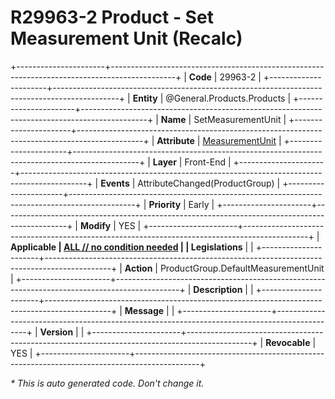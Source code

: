 ﻿---
erp.type: front-end-business-rule
erp.entity: General.Products.Products
---

# R29963-2 Product - Set Measurement Unit (Recalc)
+----------------------+----------------------------------------------------------------------------------------------+
| **Code**             | 29963-2                                                                                      |
+----------------------+----------------------------------------------------------------------------------------------+
| **Entity**           | @General.Products.Products                                                                   |
+----------------------+----------------------------------------------------------------------------------------------+
| **Name**             | SetMeasurementUnit                                                                           |
+----------------------+----------------------------------------------------------------------------------------------+
| **Attribute**        | [MeasurementUnit](../entities/General.Products.Products.md#measurementunit)                  |
+----------------------+----------------------------------------------------------------------------------------------+
| **Layer**            | Front-End                                                                                    |
+----------------------+----------------------------------------------------------------------------------------------+
| **Events**           | AttributeChanged(ProductGroup)                                                               |
+----------------------+----------------------------------------------------------------------------------------------+
| **Priority**         | Early                                                                                        |
+----------------------+----------------------------------------------------------------------------------------------+
| **Modify**           | YES                                                                                          |
+----------------------+----------------------------------------------------------------------------------------------+
| **Applicable         | [ALL // no condition needed](xref:applicable-legislations)                                   |
| Legislations**       |                                                                                              |
+----------------------+----------------------------------------------------------------------------------------------+
| **Action**           | ProductGroup.DefaultMeasurementUnit                                                          |
+----------------------+----------------------------------------------------------------------------------------------+
| **Description**      |                                                                                              |
+----------------------+----------------------------------------------------------------------------------------------+
| **Message**          |                                                                                              |
+----------------------+----------------------------------------------------------------------------------------------+
| **Version**          |                                                                                              |
+----------------------+----------------------------------------------------------------------------------------------+
| **Revocable**        | YES                                                                                          |
+----------------------+----------------------------------------------------------------------------------------------+

*\* This is auto generated code. Don't change it.*

